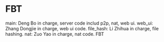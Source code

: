FBT
===
main: Deng Bo in charge, server code includ p2p, nat, web ui.
web_ui: Zhang Dongjie in charge, web ui code.
file_hash: Li Zhihua in charge, file hashing.
nat: Zuo Yao in charge, nat code.
FBT
